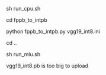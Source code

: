 sh run_cpu.sh

cd fppb_to_intpb

python fppb_to_intpb.py vgg19_int8.ini

cd ..

sh run_mlu.sh


vgg19_int8.pb is too big to upload
